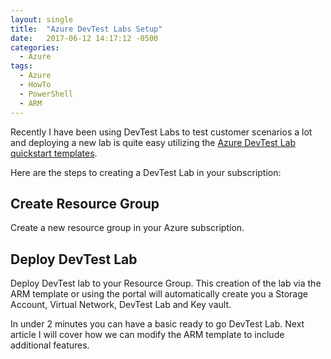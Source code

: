 ```yaml
---
layout: single
title:  "Azure DevTest Labs Setup"
date:   2017-06-12 14:17:12 -0500
categories:
  - Azure
tags:
  - Azure
  - HowTo
  - PowerShell
  - ARM
---
```

Recently I have been using DevTest Labs to test customer scenarios a lot and deploying a new lab is quite easy utilizing the [Azure DevTest Lab quickstart templates](https://github.com/Azure/azure-devtestlab).

Here are the steps to creating a DevTest Lab in your subscription:

## Create Resource Group
Create a new resource group in your Azure subscription.
<script src="https://gist.github.com/erleonard/636f95f9224ffc0025b23b7795ac9711.js"></script>

## Deploy DevTest Lab
Deploy DevTest lab to your Resource Group.  This creation of the lab via the ARM template or using the portal will automatically create you a Storage Account, Virtual Network, DevTest Lab and Key vault.

<script src="https://gist.github.com/erleonard/0e51352e2d3ca50fee2425cf2f5a4858.js"></script>

In under 2 minutes you can have a basic ready to go DevTest Lab. Next article I will cover how we can modify the ARM template to include additional features.
